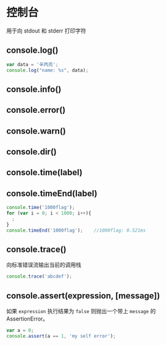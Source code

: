 # 控制台

用于向 stdout 和 stderr 打印字符

## console.log()

```javascript
var data = '辛丙亮';
console.log("name: %s", data);
```

## console.info()

## console.error()

## console.warn()

## console.dir()

## console.time(label)

## console.timeEnd(label)

```javascript
console.time('1000flag');
for (var i = 0; i < 1000; i++){
  ;
}
console.timeEnd('1000flag');    //1000flag: 0.521ms
```

## console.trace()

向标准错误流输出当前的调用栈

````javascript
console.trace('abcdef');
````

## console.assert(expression, [message])

如果 `expression` 执行结果为 `false` 则抛出一个带上 `message` 的 AssertionError。

```javascript
var a = 0;
console.assert(a == 1, 'my self error');
```

